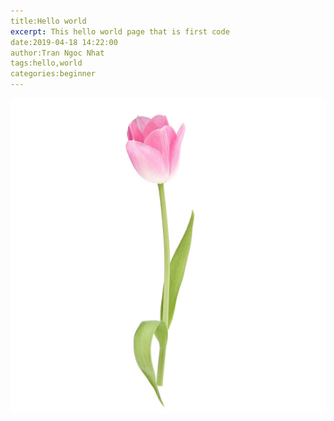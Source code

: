 ```yaml
---
title:Hello world
excerpt: This hello world page that is first code
date:2019-04-18 14:22:00
author:Tran Ngoc Nhat
tags:hello,world
categories:beginner
---
```


![La Tulip](https://github.com/hoathienvu8x/tulip/raw/master/tulip.jpg "La Tulip")
